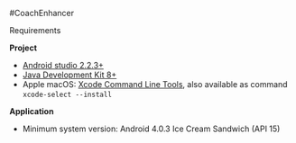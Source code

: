 #CoachEnhancer

Requirements

**Project**
- [Android studio 2.2.3+](https://developer.android.com/studio/index.html) 
- [Java Development Kit 8+](http://www.oracle.com/technetwork/java/javase/downloads/jdk8-downloads-2133151.html)
- Apple macOS: [Xcode Command Line Tools](https://developer.apple.com/download/more/), also available as command `xcode-select --install` 

**Application**
 - Minimum system version: Android 4.0.3 Ice Cream Sandwich (API 15)
